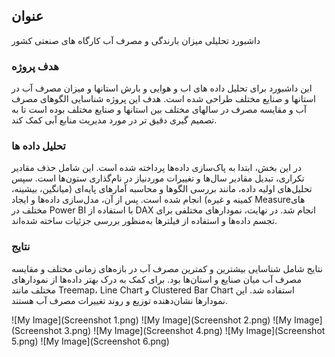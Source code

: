 ## عنوان

داشبورد تحلیلی میزان بارندگی و مصرف آب کارگاه های صنعتی کشور



### هدف پروژه

این داشبورد برای تحلیل داده های اب و هوایی و بارش استانها و میزان مصرف آب در استانها و صنایع مختلف طراحی شده است. هدف این پروژه شناسایی الگوهای مصرف آب و مقایسه مصرف در سالهای مختلف بین استانها و صنایع مختلف بوده است تا به تصمیم گیری دقیق تر در مورد مدیریت منابع آبی کمک کند.

### تحلیل داده ها

در این بخش، ابتدا به پاک‌سازی داده‌ها پرداخته شده است. این شامل حذف مقادیر تکراری، تبدیل مقادیر سال‌ها و تغییرات موردنیاز در نام‌گذاری ستون‌ها است. سپس تحلیل‌های اولیه داده، مانند بررسی الگوها و محاسبه آمارهای پایه‌ای (میانگین، بیشینه، کمینه و غیره) انجام شده است. پس از آن، مدل‌سازی داده‌ها و ایجاد Measureهای مختلف در Power BI با استفاده از DAX انجام شد. در نهایت، نمودارهای مختلفی برای تجسم داده‌ها و استفاده از فیلترها به‌منظور بررسی جزئیات ساخته شده‌اند.

### نتایج

نتایج شامل شناسایی بیشترین و کمترین مصرف آب در بازه‌های زمانی مختلف و مقایسه مصرف آب میان صنایع و استان‌ها بود. برای کمک به درک بهتر داده‌ها از نمودارهای مختلف مانند Treemap، Line Chart و Clustered Bar Chart استفاده شد. این نمودارها نشان‌دهنده توزیع و روند تغییرات مصرف آب هستند.

![My Image](Screenshot 1.png)
![My Image](Screenshot 2.png)
![My Image](Screenshot 3.png)
![My Image](Screenshot 4.png)
![My Image](Screenshot 5.png)
![My Image](Screenshot 6.png)
